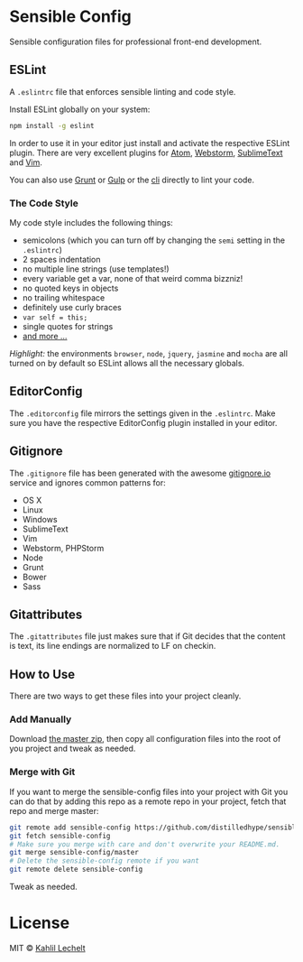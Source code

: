 # Sensible Config

Sensible configuration files for professional front-end development.

## ESLint

A `.eslintrc` file that enforces sensible linting and code style.

Install ESLint globally on your system:

```sh
npm install -g eslint
```

In order to use it in your editor just install and activate the respective
ESLint plugin. There are very excellent plugins for [Atom](https://github.com/AtomLinter/linter-eslint), [Webstorm](https://www.jetbrains.com/webstorm/help/eslint.html),
[SublimeText](https://github.com/roadhump/SublimeLinter-eslint) and
[Vim](http://www.vim.org/scripts/script.php?script_id=2736).

You can also use [Grunt](https://github.com/sindresorhus/grunt-eslint) or
[Gulp](https://github.com/adametry/gulp-eslint) or the
[cli](https://github.com/eslint/eslint) directly to lint your code.

### The Code Style

My code style includes the following things:

* semicolons (which you can turn off by changing the `semi` setting in the `.eslintrc`)
* 2 spaces indentation
* no multiple line strings (use templates!)
* every variable get a var, none of that weird comma bizzniz!
* no quoted keys in objects
* no trailing whitespace
* definitely use curly braces
* `var self = this;`
* single quotes for strings
* [and more ...](https://github.com/distilledhype/sensible-config/blob/master/.eslintrc)

_Highlight:_ the environments `browser`, `node`, `jquery`, `jasmine` and `mocha`
are all turned on by default so ESLint allows all the necessary globals.

## EditorConfig

The `.editorconfig` file mirrors the settings given in the `.eslintrc`. Make sure
you have the respective EditorConfig plugin installed in your editor.

## Gitignore

The `.gitignore` file has been generated with the awesome
[gitignore.io](http://gitignore.io) service and ignores common patterns for:

* OS X
* Linux
* Windows
* SublimeText
* Vim
* Webstorm, PHPStorm
* Node
* Grunt
* Bower
* Sass

## Gitattributes

The `.gitattributes` file just makes sure that if Git decides that the content
is text, its line endings are normalized to LF on checkin.

## How to Use

There are two ways to get these files into your project cleanly.

### Add Manually

Download [the master zip](https://github.com/distilledhype/sensible-config/archive/master.zip),
then copy all configuration files into the root of you project and tweak as needed.

### Merge with Git

If you want to merge the sensible-config files into your project with Git you can do
that by adding this repo as a remote repo in your project, fetch that repo and
merge master:

```sh
git remote add sensible-config https://github.com/distilledhype/sensible-config.git
git fetch sensible-config
# Make sure you merge with care and don't overwrite your README.md.
git merge sensible-config/master
# Delete the sensible-config remote if you want
git remote delete sensible-config
```

Tweak as needed.

# License

MIT © [Kahlil Lechelt](http://kahlil.info)
